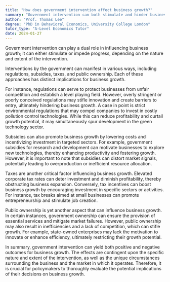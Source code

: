 ```yaml
---
title: "How does government intervention affect business growth?"
summary: "Government intervention can both stimulate and hinder business growth, depending on the nature and extent of the intervention."
author: "Prof. Thomas Lee"
degree: "PhD in Behavioral Economics, University College London"
tutor_type: "A-Level Economics Tutor"
date: 2024-01-27
---
```


Government intervention can play a dual role in influencing business growth; it can either stimulate or impede progress, depending on the nature and extent of the intervention.

Interventions by the government can manifest in various ways, including regulations, subsidies, taxes, and public ownership. Each of these approaches has distinct implications for business growth.

For instance, regulations can serve to protect businesses from unfair competition and establish a level playing field. However, overly stringent or poorly conceived regulations may stifle innovation and create barriers to entry, ultimately hindering business growth. A case in point is strict environmental regulations that may compel companies to invest in costly pollution control technologies. While this can reduce profitability and curtail growth potential, it may simultaneously spur development in the green technology sector.

Subsidies can also promote business growth by lowering costs and incentivizing investment in targeted sectors. For example, government subsidies for research and development can motivate businesses to explore new technologies, thereby enhancing productivity and fostering growth. However, it is important to note that subsidies can distort market signals, potentially leading to overproduction or inefficient resource allocation.

Taxes are another critical factor influencing business growth. Elevated corporate tax rates can deter investment and diminish profitability, thereby obstructing business expansion. Conversely, tax incentives can boost business growth by encouraging investment in specific sectors or activities. For instance, tax breaks aimed at small businesses can promote entrepreneurship and stimulate job creation.

Public ownership is yet another aspect that can influence business growth. In certain instances, government ownership can ensure the provision of essential services and mitigate market failures. However, public ownership may also result in inefficiencies and a lack of competition, which can stifle growth. For example, state-owned enterprises may lack the motivation to innovate or enhance efficiency, ultimately restricting their growth potential.

In summary, government intervention can yield both positive and negative outcomes for business growth. The effects are contingent upon the specific nature and extent of the intervention, as well as the unique circumstances surrounding the business and the market in which it operates. Therefore, it is crucial for policymakers to thoroughly evaluate the potential implications of their decisions on business growth.
    